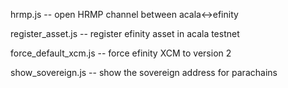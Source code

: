 hrmp.js -- open HRMP channel between acala<->efinity

register_asset.js -- register efinity asset in acala testnet

force_default_xcm.js -- force efinity XCM to version 2

show_sovereign.js -- show the sovereign address for parachains

